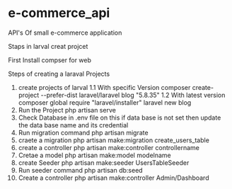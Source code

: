 # e-commerce_api
API's Of small e-commerce application

Staps in larval creat projcet

First Install 
compser for web 

Steps of creating a laraval Projects
1. create projects of larval 
	1.1 With specific Version
        composer create-project --prefer-dist laravel/laravel blog "5.8.35"
	1.2 With latest version
	    composer global require "laravel/installer" laravel new blog
2. Run the Project 
   php artisan serve
3. Check Database in .env file on this if data base is not set then update the data base name and its credential
4. Run migration command
   php artisan migrate
5. craete a migration 
   php artisan make:migration create_users_table
6. create a controller
   php artisan make:controller controllername
7. Cretae a model
   php artisan make:model modelname
8. create Seeder
   php artisan make:seeder UsersTableSeeder
9. Run seeder command
   php artisan db:seed
10. Create a controller
	php artisan make:controller Admin/Dashboard

